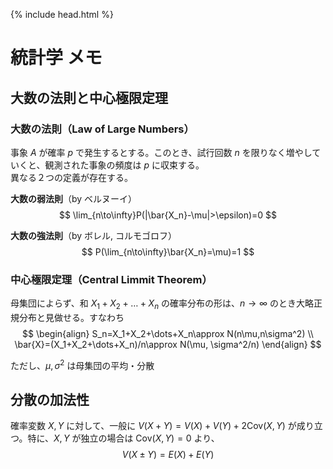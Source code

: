 {% include head.html %}

# 統計学 メモ

## 大数の法則と中心極限定理
### 大数の法則（Law of Large Numbers）
事象 $A$ が確率 $p$ で発生するとする。このとき、試行回数 $n$ を限りなく増やしていくと、観測された事象の頻度は $p$ に収束する。  
異なる２つの定義が存在する。

**大数の弱法則**（by ベルヌーイ）  
$$ 
\lim_{n\to\infty}P(|\bar{X_n}-\mu|>\epsilon)=0
$$

**大数の強法則**（by ボレル, コルモゴロフ）  
$$
P(\lim_{n\to\infty}\bar{X_n}=\mu)=1
$$

### 中心極限定理（Central Limmit Theorem）  
母集団によらず、和 $X_1+X_2+\dots+X_n$ の確率分布の形は、$n\rightarrow\infty$ のとき大略正規分布と見做せる。すなわち  
$$
\begin{align}
  S_n=X_1+X_2+\dots+X_n\approx N(n\mu,n\sigma^2) \\
  \bar{X}=(X_1+X_2+\dots+X_n)/n\approx N(\mu, \sigma^2/n)
\end{align}
$$

ただし、$\mu, \sigma^2$ は母集団の平均・分散

## 分散の加法性
確率変数 $X,Y$ に対して、一般に $V(X+Y) = V(X)+V(Y)+2\mathrm{Cov}(X,Y)$ が成り立つ。特に、$X,Y$ が独立の場合は $\mathrm{Cov}(X,Y) = 0$ より、  
$$
V(X \pm Y) = E(X)+E(Y)
$$